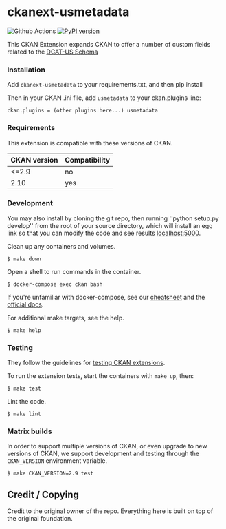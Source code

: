 # ckanext-usmetadata

![Github Actions](https://github.com/GSA/ckanext-usmetadata/actions/workflows/test.yml/badge.svg)
[![PyPI version](https://badge.fury.io/py/ckanext-usmetadata.svg)](https://badge.fury.io/py/ckanext-usmetadata)

This CKAN Extension expands CKAN to offer a number of custom fields related to the [DCAT-US Schema](https://resources.data.gov/schemas/dcat-us/v1.1/)

### Installation

Add `ckanext-usmetadata` to your requirements.txt, and then pip install
    
Then in your CKAN .ini file, add `usmetadata`
to your ckan.plugins line:

	ckan.plugins = (other plugins here...) usmetadata

### Requirements

This extension is compatible with these versions of CKAN.

CKAN version | Compatibility
------------ | -------------
<=2.9        | no
2.10         | yes

### Development

You may also install by cloning the git repo, then running ''python setup.py develop'' from the root of your source
directory, which will install an egg link so that you can modify the code and see results [localhost:5000](http://localhost:5000/).

Clean up any containers and volumes.

    $ make down

Open a shell to run commands in the container.

    $ docker-compose exec ckan bash

If you're unfamiliar with docker-compose, see our
[cheatsheet](https://github.com/GSA/datagov-deploy/wiki/Docker-Best-Practices#cheatsheet)
and the [official docs](https://docs.docker.com/compose/reference/).

For additional make targets, see the help.

    $ make help

### Testing

They follow the guidelines for [testing CKAN
extensions](https://docs.ckan.org/en/2.9/extensions/testing-extensions.html#testing-extensions).

To run the extension tests, start the containers with `make up`, then:

    $ make test

Lint the code.

    $ make lint

### Matrix builds

In order to support multiple versions of CKAN, or even upgrade to new versions
of CKAN, we support development and testing through the `CKAN_VERSION`
environment variable.

    $ make CKAN_VERSION=2.9 test
    
## Credit / Copying

Credit to the original owner of the repo.  Everything here is built on top of the original foundation.
